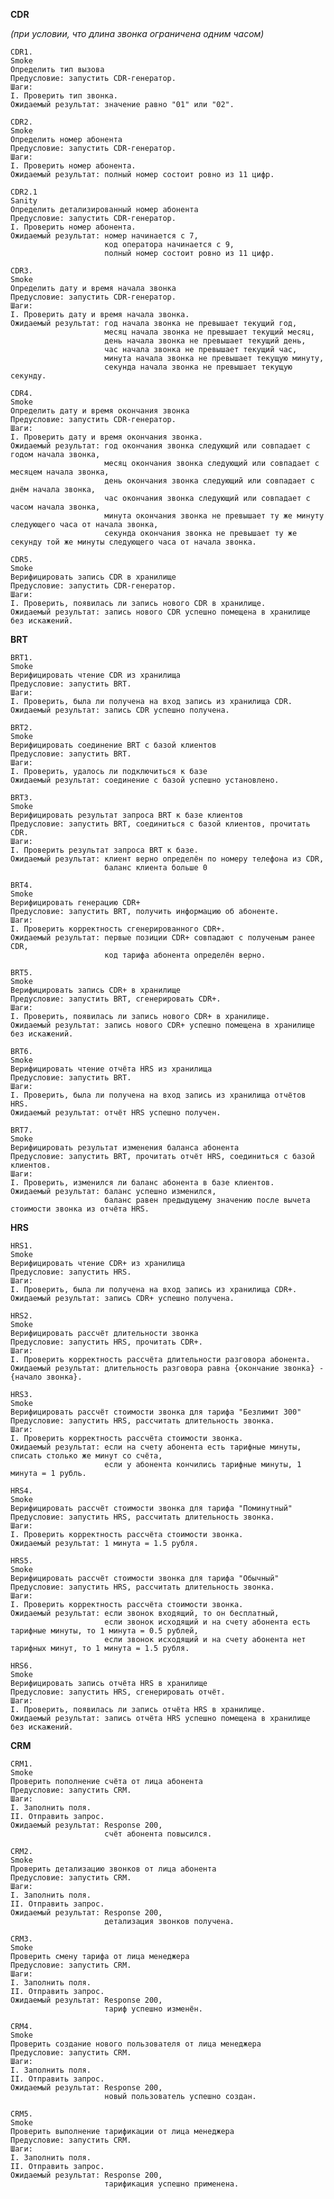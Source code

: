 **CDR** 

_(при условии, что длина звонка ограничена одним часом)_

    CDR1.
    Smoke
    Определить тип вызова
    Предусловие: запустить CDR-генератор.
    Шаги:
    I. Проверить тип звонка.
    Ожидаемый результат: значение равно "01" или "02".

    CDR2.
    Smoke
    Определить номер абонента
    Предусловие: запустить CDR-генератор.
    Шаги:
    I. Проверить номер абонента.
    Ожидаемый результат: полный номер состоит ровно из 11 цифр.

    CDR2.1
    Sanity
    Определить детализированный номер абонента 
    Предусловие: запустить CDR-генератор.
    I. Проверить номер абонента.
    Ожидаемый результат: номер начинается с 7, 
                         код оператора начинается с 9,
                         полный номер состоит ровно из 11 цифр.
    
    CDR3.
    Smoke
    Определить дату и время начала звонка
    Предусловие: запустить CDR-генератор.
    Шаги:
    I. Проверить дату и время начала звонка.
    Ожидаемый результат: год начала звонка не превышает текущий год,
                         месяц начала звонка не превышает текущий месяц,
                         день начала звонка не превышает текущий день,
                         час начала звонка не превышает текущий час,
                         минута начала звонка не превышает текущую минуту,
                         секунда начала звонка не превышает текущую секунду.
                         
    CDR4.
    Smoke
    Определить дату и время окончания звонка
    Предусловие: запустить CDR-генератор.
    Шаги:
    I. Проверить дату и время окончания звонка.
    Ожидаемый результат: год окончания звонка следующий или совпадает с годом начала звонка,
                         месяц окончания звонка следующий или совпадает с месяцем начала звонка,
                         день окончания звонка следующий или совпадает с днём начала звонка,
                         час окончания звонка следующий или совпадает с часом начала звонка,
                         минута окончания звонка не превышает ту же минуту следующего часа от начала звонка,
                         секунда окончания звонка не превышает ту же секунду той же минуты следующего часа от начала звонка.    

    CDR5.
    Smoke
    Верифицировать запись CDR в хранилище
    Предусловие: запустить CDR-генератор.
    Шаги:
    I. Проверить, появилась ли запись нового CDR в хранилище.
    Ожидаемый результат: запись нового CDR успешно помещена в хранилище без искажений.

**BRT**

    BRT1.
    Smoke
    Верифицировать чтение CDR из хранилища
    Предусловие: запустить BRT.
    Шаги:
    I. Проверить, была ли получена на вход запись из хранилища CDR.
    Ожидаемый результат: запись CDR успешно получена.

    BRT2.
    Smoke
    Верифицировать соединение BRT с базой клиентов
    Предусловие: запустить BRT.
    Шаги:
    I. Проверить, удалось ли подключиться к базе
    Ожидаемый результат: соединение с базой успешно установлено.

    BRT3.
    Smoke 
    Верифицировать результат запроса BRT к базе клиентов
    Предусловие: запустить BRT, соединиться с базой клиентов, прочитать CDR.
    Шаги:
    I. Проверить результат запроса BRT к базе.
    Ожидаемый результат: клиент верно определён по номеру телефона из CDR,
                         баланс клиента больше 0

    BRT4.
    Smoke
    Верифицировать генерацию CDR+
    Предусловие: запустить BRT, получить информацию об абоненте.
    Шаги:
    I. Проверить корректность сгенерированного CDR+.
    Ожидаемый результат: первые позиции CDR+ совпадают с полученым ранее CDR,
                         код тарифа абонента определён верно.

    BRT5.
    Smoke
    Верифицировать запись CDR+ в хранилище
    Предусловие: запустить BRT, сгенерировать CDR+.
    Шаги:
    I. Проверить, появилась ли запись нового CDR+ в хранилище.
    Ожидаемый результат: запись нового CDR+ успешно помещена в хранилище без искажений.

    BRT6.
    Smoke
    Верифицировать чтение отчёта HRS из хранилища
    Предусловие: запустить BRT.
    Шаги:
    I. Проверить, была ли получена на вход запись из хранилища отчётов HRS.
    Ожидаемый результат: отчёт HRS успешно получен.

    BRT7.
    Smoke
    Верифицировать результат изменения баланса абонента
    Предусловие: запустить BRT, прочитать отчёт HRS, соединиться с базой клиентов.
    Шаги:
    I. Проверить, изменился ли баланс абонента в базе клиентов.
    Ожидаемый результат: баланс успешно изменился,
                         баланс равен предыдущему значению после вычета стоимости звонка из отчёта HRS.

**HRS**

    HRS1.
    Smoke
    Верифицировать чтение CDR+ из хранилища
    Предусловие: запустить HRS.
    Шаги:
    I. Проверить, была ли получена на вход запись из хранилища CDR+.
    Ожидаемый результат: запись CDR+ успешно получена.

    HRS2.
    Smoke
    Верифицировать рассчёт длительности звонка
    Предусловие: запустить HRS, прочитать CDR+.
    Шаги:
    I. Проверить корректность рассчёта длительности разговора абонента.
    Ожидаемый результат: длительность разговора равна {окончание звонка} - {начало звонка}.

    HRS3.
    Smoke
    Верифицировать рассчёт стоимости звонка для тарифа "Безлимит 300"
    Предусловие: запустить HRS, рассчитать длительность звонка.
    Шаги:
    I. Проверить корректность рассчёта стоимости звонка.
    Ожидаемый результат: если на счету абонента есть тарифные минуты, списать столько же минут со счёта,
                         если у абонента кончились тарифные минуты, 1 минута = 1 рубль.

    HRS4.
    Smoke
    Верифицировать рассчёт стоимости звонка для тарифа "Поминутный"
    Предусловие: запустить HRS, рассчитать длительность звонка.
    Шаги:
    I. Проверить корректность рассчёта стоимости звонка.
    Ожидаемый результат: 1 минута = 1.5 рубля.

    HRS5.
    Smoke
    Верифицировать рассчёт стоимости звонка для тарифа "Обычный"
    Предусловие: запустить HRS, рассчитать длительность звонка.
    Шаги:
    I. Проверить корректность рассчёта стоимости звонка.
    Ожидаемый результат: если звонок входящий, то он бесплатный,
                         если звонок исходящий и на счету абонента есть тарифные минуты, то 1 минута = 0.5 рублей,
                         если звонок исходящий и на счету абонента нет тарифных минут, то 1 минута = 1.5 рубля.
    
    HRS6.
    Smoke
    Верифицировать запись отчёта HRS в хранилище
    Предусловие: запустить HRS, сгенерировать отчёт.
    Шаги:
    I. Проверить, появилась ли запись отчёта HRS в хранилище.
    Ожидаемый результат: запись отчёта HRS успешно помещена в хранилище без искажений.

**CRM**

    CRM1.
    Smoke
    Проверить пополнение счёта от лица абонента
    Предусловие: запустить CRM.
    Шаги:
    I. Заполнить поля.
    II. Отправить запрос.
    Ожидаемый результат: Response 200,
                         счёт абонента повысился.

    CRM2.
    Smoke
    Проверить детализацию звонков от лица абонента
    Предусловие: запустить CRM.
    Шаги:
    I. Заполнить поля.
    II. Отправить запрос.
    Ожидаемый результат: Response 200,
                         детализация звонков получена.
    
    CRM3.
    Smoke
    Проверить смену тарифа от лица менеджера
    Предусловие: запустить CRM.
    Шаги:
    I. Заполнить поля.
    II. Отправить запрос.
    Ожидаемый результат: Response 200,
                         тариф успешно изменён.

    CRM4.
    Smoke
    Проверить создание нового пользователя от лица менеджера
    Предусловие: запустить CRM.
    Шаги:
    I. Заполнить поля.
    II. Отправить запрос.
    Ожидаемый результат: Response 200,
                         новый пользователь успешно создан.
    
    CRM5.
    Smoke
    Проверить выполнение тарификации от лица менеджера
    Предусловие: запустить CRM.
    Шаги:
    I. Заполнить поля.
    II. Отправить запрос.
    Ожидаемый результат: Response 200,
                         тарификация успешно применена.